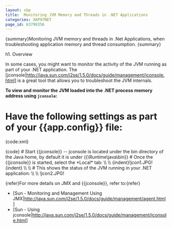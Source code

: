 ```yaml
---
layout: sbp
title:  Monitoring JVM Memory and Threads in .NET Applications
categories: XAP97NET
page_id: 63799356
---
```


{summary}Monitoring JVM memory and threads in .Net Applications, when troubleshooting application memory and thread consumption. {summary}

h1. Overview

In some cases, you might want to monitor the activity of the JVM running as part of your .NET application. The [jconsole|http://java.sun.com/j2se/1.5.0/docs/guide/management/jconsole.html] is a great tool that allows you to troubleshoot the JVM internals.

**To view and monitor the JVM loaded into the .NET process memory address using `jconsole`:**
# Have the following settings as part of your {{app.config}} file:
{code:xml}
<?xml version="1.0" encoding="utf-8" ?>
<configuration>
  <configSections>
    <section name="GigaSpaces" type="GigaSpaces.Core.Configuration.GigaSpacesCoreConfiguration, GigaSpaces.Core"/>
  </configSections>
  <GigaSpaces>
    <JvmSettings>
      <JvmCustomOptions IgnoreUnrecognized="false">
        <add Option="-Dcom.sun.management.jmxremote.port=5144"/>
        <add Option="-Dcom.sun.management.jmxremote.ssl=false"/>
        <add Option="-Dcom.sun.management.jmxremote.authenticate=false"/>
      </JvmCustomOptions>
    </JvmSettings>
  </GigaSpaces>
</configuration>
{code}
# Start {{jconsole}} -- jconsole is located under the bin directory of the Java home, by default it is under {{<Installation dir>\Runtime\java\bin}}
# Once the {{jconsole}} is started, select the *Local* tab:
\\ \\
{indent}!jcon1.JPG!{indent}
\\ \\
# This shows the status of the JVM running in your .NET application:
\\ \\
!jcon2.JPG!

{refer}For more details on JMX and {{jconsole}}, refer to:{refer}
* [Sun - Monitoring and Management Using JMX|http://java.sun.com/j2se/1.5.0/docs/guide/management/agent.html]
* [Sun - Using jconsole|http://java.sun.com/j2se/1.5.0/docs/guide/management/jconsole.html]